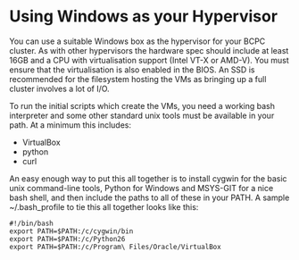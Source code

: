 Using Windows as your Hypervisor
================================

You can use a suitable Windows box as the hypervisor for your BCPC
cluster. As with other hypervisors the hardware spec should include at
least 16GB and a CPU with virtualisation support (Intel VT-X or
AMD-V). You must ensure that the virtualisation is also enabled in the
BIOS. An SSD is recommended for the filesystem hosting the VMs as bringing 
up a full cluster involves a lot of I/O.

To run the initial scripts which create the VMs, you need a working
bash interpreter and some other standard unix tools must be available
in your path. At a minimum this includes:

- VirtualBox
- python
- curl

An easy enough way to put this all together is to install cygwin for
the basic unix command-line tools, Python for Windows and MSYS-GIT for
a nice bash shell, and then include the paths to all of these in your PATH. 
A sample ~/.bash_profile to tie this all together
looks like this:

```
#!/bin/bash
export PATH=$PATH:/c/cygwin/bin
export PATH=$PATH:/c/Python26
export PATH=$PATH:/c/Program\ Files/Oracle/VirtualBox
```

